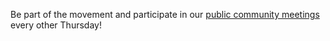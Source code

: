 Be part of the movement and participate in our [public community meetings](https://github.com/keptn/community) every other Thursday!